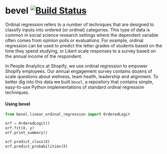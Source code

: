 # bevel [![Build Status](https://circleci.com/gh/Shopify/bevel.png?circle-token=d62dea911238d39ddf73543d75fed28268d2f043)](https://circleci.com/gh/Shopify/bevel)


Ordinal regression refers to a number of techniques that are designed to classify inputs into ordered (or ordinal) categories. This type of data is common in social science research settings where the dependent variable often comes from opinion polls or evaluations. For example, ordinal regression can be used to predict the letter grades of students based on the time they spend studying, or Likert scale responses to a survey based on the annual income of the respondent.

In People Analytics at Shopify, we use ordinal regression to empower Shopify employees. Our annual engagement survey contains dozens of scale questions about wellness, team health, leadership and alignment. To better dig into this data we built `bevel`, a repository that contains simple, easy-to-use Python implementations of standard ordinal regression techniques.

#### Using bevel

```python
from bevel.linear_ordinal_regression import OrderedLogit

orf = OrderedLogit()
orf.fit(X, y)
orf.print_summary()

orf.predict_class(X)
orf.predict_probabilities(X)
```

